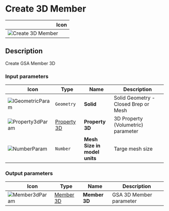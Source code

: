 # Create 3D Member
<!--- This file has been auto-generated, do not change it manually! Edit the generator here: https://github.com/arup-group/GSA-Grasshopper/tree/main/DocsGeneration --->

|<img width="150"/> Icon |
| ----------- |
|![Create 3D Member](./images/Create3dMember.png) |

## Description

Create GSA Member 3D

### Input parameters

|<img width="20"/> Icon |<img width="200"/> Type |<img width="200"/> Name |<img width="1000"/> Description |
| ----------- | ----------- | ----------- | ----------- |
|![IGeometricParam](./images/IGeometricParam.png) |`Geometry` |**Solid** |Solid Geometry - Closed Brep or Mesh |
|![Property3dParam](./images/Property3dParam.png) |[Property 3D](gsagh-property-3d-parameter.md) |**Property 3D** |3D Property (Volumetric) parameter |
|![NumberParam](./images/NumberParam.png) |`Number` |**Mesh Size in model units** |Targe mesh size |

### Output parameters

|<img width="20"/> Icon |<img width="200"/> Type |<img width="200"/> Name |<img width="1000"/> Description |
| ----------- | ----------- | ----------- | ----------- |
|![Member3dParam](./images/Member3dParam.png) |[Member 3D](gsagh-member-3d-parameter.md) |**Member 3D** |GSA 3D Member parameter |
